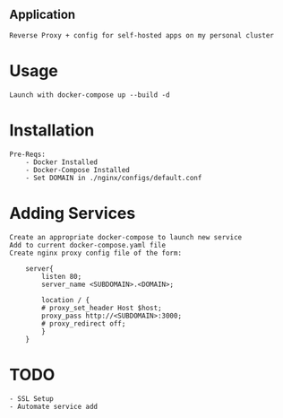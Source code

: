 ## Application
	Reverse Proxy + config for self-hosted apps on my personal cluster

# Usage
	Launch with docker-compose up --build -d
# Installation
	Pre-Reqs: 
		- Docker Installed
		- Docker-Compose Installed
		- Set DOMAIN in ./nginx/configs/default.conf
# Adding Services
	Create an appropriate docker-compose to launch new service
	Add to current docker-compose.yaml file
	Create nginx proxy config file of the form: 

		server{
			listen 80;
			server_name <SUBDOMAIN>.<DOMAIN>; 

			location / {
			# proxy_set_header Host $host;
			proxy_pass http://<SUBDOMAIN>:3000;
			# proxy_redirect off;
			}
		}

# TODO
	- SSL Setup
	- Automate service add
	
